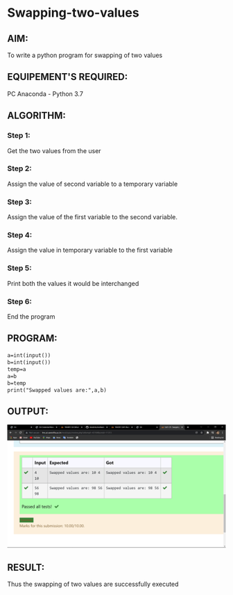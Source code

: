 # Swapping-two-values
## AIM:
To write a python program for swapping of two values
## EQUIPEMENT'S REQUIRED: 
PC
Anaconda - Python 3.7
## ALGORITHM: 
### Step 1:
Get the two values from the user
### Step 2: 
Assign the value of second variable to a temporary variable 
### Step 3: 
Assign the value of the first variable to the second variable.
### Step 4:  
Assign the value in temporary variable to the first variable
### Step 5: 
Print both the values it would be interchanged
### Step 6: 
End the program
## PROGRAM:
```
a=int(input())
b=int(input())
temp=a
a=b
b=temp
print("Swapped values are:",a,b)
```
## OUTPUT:
![swapping two values](./images/swapping.png)



## RESULT:
Thus the swapping of two values are successfully executed



